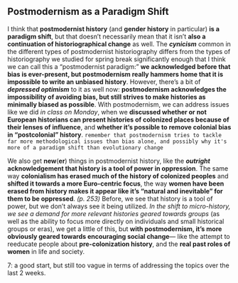 ## Postmodernism as a Paradigm Shift

I think that **postmodernist history** (and **gender history** in particular) **is a paradigm shift**, but that doesn’t necessarily mean that it isn’t **also a continuation of historiographical change** as well. The **_cynicism_** common in the different types of postmodernist historiography differs from the types of historiography we studied for spring break significantly enough that I think we can call this a “postmodernist paradigm:” **we acknowledged before that bias is ever-present, but postmodernism really hammers home that it is impossible to write an unbiased history**. However, there’s a bit of **_depressed optimism_** to it as well now: **postmodernism acknowledges the impossibility of avoiding bias, but still strives to make histories as minimally biased as possible**. With postmodernism, we can address issues like we did _in class on Monday_, when we **discussed whether or not European historians can present histories of colonized places because of their lenses of influence**, and **whether it’s possible to remove colonial bias in “postcolonial” history**. `remember that postmodernism tries to tackle far more methodological issues than bias alone, and possibly why it's more of a paradigm shift than evolutionary change`

We also get **new**(**er**) things in postmodernist history, like the **_outright_ acknowledgement that history is a tool of power in oppression**. The same way **colonialism has erased much of the history of colonized peoples** and **shifted it towards a more Euro-centric focus**, the way **women have been erased from history makes it appear like it’s “natural and inevitable” for them to be oppressed**. _(p. 253)_ Before, we see that history is a tool of power, but we don’t always see it being utilized. _In the shift to micro-history, we see a demand for more relevant histories geared towards groups_ (as well as the ability to focus more directly on individuals and small historical groups or eras), we get a little of this, but **with postmodernism, it’s more obviously geared towards encouraging social change**— like the attempt to reeducate people about **pre-colonization history**, and the **real past roles of women** in life and society. 

7: a good start, but still too vague in terms of addressing the topics over the last 2 weeks.
